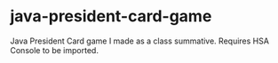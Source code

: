 # java-president-card-game
Java President Card game I made as a class summative. Requires HSA Console to be imported.
